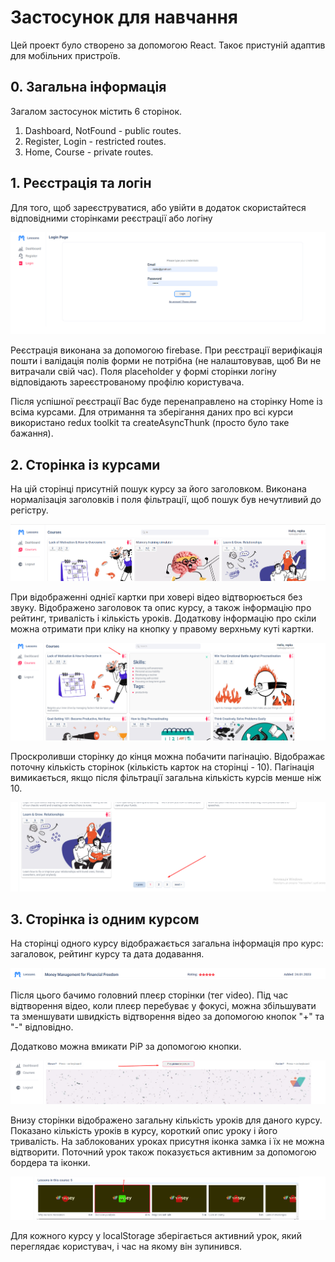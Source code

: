 # Застосунок для навчання

Цей проект було створено за допомогою React. Такоє пристуній адаптив для
мобільних пристроїв.

## 0. Загальна інформація

Загалом застосунок містить 6 сторінок.

1. Dashboard, NotFound - public routes.
2. Register, Login - restricted routes.
3. Home, Course - private routes.

## 1. Реєстрація та логін

Для того, щоб зареєструватися, або увійти в додаток скористайтеся відповідними
сторінками реєстрації або логіну

![Register and login. Step 1](./assets/step1.png)

Реєстрація виконана за допомогою firebase. При реєстрації верифікація пошти і
валідація полів форми не потрібна (не налаштовував, щоб Ви не витрачали свій
час). Поля placeholder у формі сторінки логіну відповідають зареєстрованому
профілю користувача.

Після успішної реєстрації Вас буде перенаправлено на сторінку Home із всіма
курсами. Для отримання та зберігання даних про всі курси використано redux
toolkit та createAsyncThunk (просто було таке бажання).

## 2. Сторінка із курсами

На цій сторінці присутній пошук курсу за його заголовком. Виконана нормалізація
заголовків і поля фільтрації, щоб пошук був нечутливий до регістру.

![Home page. Step 2](./assets/step2.png)

При відображенні однієї картки при ховері відео відтворюється без звуку.
Відображено заголовок та опис курсу, а також інформацію про рейтинг, тривалість
і кількість уроків. Додаткову інформацію про скіли можна отримати при кліку на
кнопку у правому верхньму куті картки.

![Home page. One card. Step 3](./assets/step3.png)

Проскроливши сторінку до кінця можна побачити пагінацію. Відображає поточну
кількість сторінок (кількість карток на сторінці - 10). Пагінація вимикається,
якщо після фільтрації загальна кількість курсів менше ніж 10.

![Home page. Pagination. Step 4](./assets/step4.png)

## 3. Сторінка із одним курсом

На сторінці одного курсу відображається загальна інформація про курс: загаловок,
рейтинг курсу та дата додавання.

![Course page. Bar. Step 5](./assets/step5.png)

Після цього бачимо головний плеєр сторінки (тег video). Під час відтворення
відео, коли плеєр перебуває у фокусі, можна збільшувати та зменшувати швидкість
відтворення відео за допомогою кнопок "+" та "-" відповідно.

Додатково можна вмикати PiP за допомогою кнопки.

![Course page. Player. Step 6](./assets/step6.png)

Внизу сторінки відображено загальну кількість уроків для даного курсу. Показано
кількість уроків в курсу, короткий опис уроку і його тривалість. На заблокованих
уроках присутня іконка замка і їх не можна відтворити. Поточний урок також
показується активним за допомогою бордера та іконки.

![Course page. Player. Step 7](./assets/step7.png)

Для кожного курсу у localStorage зберігається активний урок, який переглядає
користувач, і час на якому він зупинився.
